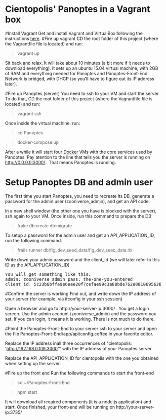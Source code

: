 Cientopolis' Panoptes in a Vagrant box
======================================
#Install Vagrant
Get and install Vagrant and VirtualBox following the instructions [here](https://docs.vagrantup.com/v2/installation/index.html). 
#Fire up vagrant
CD the root folder of this project (where the Vagrantfile file is located) and run:

>vagrant up

Sit back and relax. It will take about 10 minutes (a bit more if it needs to download everything). 
It sets up an ubuntu 15.04 virtual machine, with 2GB of RAM and everything needed for Panoptes and Panoptes-Front-End. 
Network is bridged, with DHCP (so you'll have to figure out its IP address later).

#Fire up Panoptes (server)
You need to ssh to your VM and start the server. To do that, CD the root folder of this project (where the Vagrantfile file is located) and run:

>vagrant ssh 

Once inside the virtual machine, run: 

>cd Panoptes

>docker-compose up

After a while it will start four [Docker](https://www.docker.com) VMs with the core services used by Panoptes. Pay atention to the line that tells you the server is running on http://0.0.0.0:3000/ . That means Panoptes is running.

# Setup Panoptes DB and admin user
The first time you start Panoptes, you need to recreate its DB, generate a password for the admin user (zooniverse_admin), and get an API code. 

In a new shell window (the other one you have is blocked with the server), ssh again to your VM. Once inside, run this command to prepare the DB:

>frake db:create db:migrate
   
To setup a password for the admin user and get an API_APPLICATION_ID, run the following command. 

>frails runner db/fig\_dev\_seed\_data/fig\_dev\_seed\_data.rb   
   
Write down your admin password and the client\_id (we will later refer to this ID as the API\_APPLICATION\_ID)

<pre>
You will get something like this:
admin: zooniverse_admin pass: the-one-you-entered
client_id: 5c23b6bffa9e6eee20f7cefae99c3a88bde762e88106956381cd9f268c59bec5
</pre>   
   
#Confirm the server is working
Find out, and write down the IP address of your server (for example, via ifconfig in your ssh session) 

Open a browser and go to http://your-server-ip:3000/ . You get a login screen. Use the admin account (zooniverse\_admin) and the password you set. If you can login, it means it is working. There is not much to do there. 

#Point the Panoptes-Front-End to your server
ssh to your server and open the file Panoptes-Front-End/app/api/config.coffee in your favorite editor. 

Replace the IP address inall three occurrences of "cientopolis: 'http://192.168.0.109:3000'" with the IP address of your Panoptes server

Replace the API\_APPLICATION\_ID for cientopolis with the one you obtained when setting up the server.    
	
#Fire up the front end
Run the following commands to start the front-end

>cd ~/Panoptes-Front-End

>npm start

It will download all required components (it is a node.js application) and start. Once finished, your front-end will be running on http://your-server-ip:3735/

